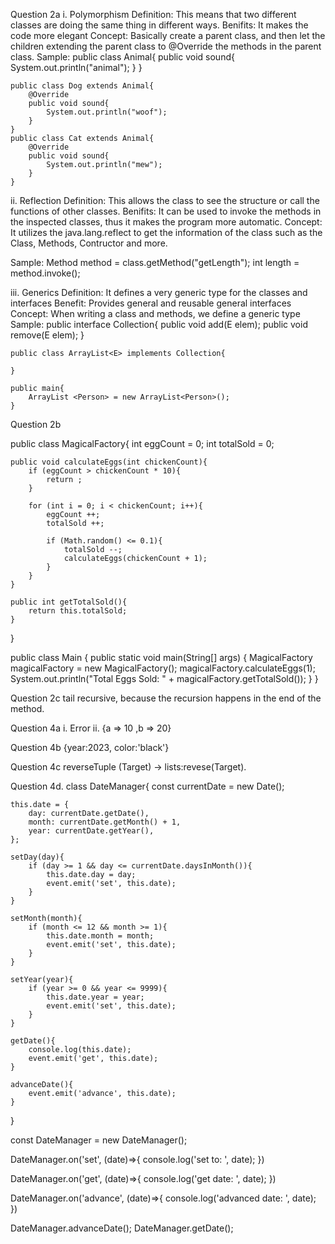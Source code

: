 Question 2a
i. Polymorphism
Definition: This means that two different classes are doing the same thing in different ways. 
Benifits: It makes the code more elegant
Concept: Basically create a parent class, and then let the children extending the parent class to
@Override the methods in the parent class.
Sample:
    public class Animal{
        public void sound{
            System.out.println("animal");
        }
    }

    public class Dog extends Animal{
        @Override
        public void sound{
            System.out.println("woof");
        }
    }
    public class Cat extends Animal{
        @Override
        public void sound{
            System.out.println("mew");
        }
    }

ii. Reflection
Definition: This allows the class to see the structure or call the functions of other classes.
Benifits: It can be used to invoke the methods in the inspected classes, thus it makes the program more automatic.
Concept: It utilizes the java.lang.reflect to get the information of the class such as the Class, Methods, Contructor and more.

Sample:
    Method method = class.getMethod("getLength");
    int length = method.invoke();

iii. Generics
Definition: It defines a very generic type for the classes and interfaces
Benefit: Provides general and reusable general interfaces
Concept: When writing a class and methods, we define a generic type
Sample: 
    public interface Collection<E>{
        public void add(E elem);
        public void remove(E elem);
    }

    public class ArrayList<E> implements Collection{
        
    }

    public main{
        ArrayList <Person> = new ArrayList<Person>();
    }



Question 2b

public class MagicalFactory{
    int eggCount = 0;
    int totalSold = 0;

    public void calculateEggs(int chickenCount){
        if (eggCount > chickenCount * 10){
            return ;
        }

        for (int i = 0; i < chickenCount; i++){
            eggCount ++;
            totalSold ++;

            if (Math.random() <= 0.1){
                totalSold --; 
                calculateEggs(chickenCount + 1);
            }
        }
    }

    public int getTotalSold(){
        return this.totalSold;
    }
}

public class Main {
    public static void main(String[] args) {
        MagicalFactory magicalFactory = new MagicalFactory();
        magicalFactory.calculateEggs(1);
        System.out.println("Total Eggs Sold: " + magicalFactory.getTotalSold());
    }
}


Question 2c
tail recursive, because the recursion happens in the end of the method.

Question 4a
i. Error
ii. {a => 10 ,b => 20}

Question 4b
{year:2023, color:'black'}

Question 4c
reverseTuple (Target) ->
    lists:revese(Target).

Question 4d. 
class DateManager{
    const currentDate = new Date();

    this.date = {
        day: currentDate.getDate(),
        month: currentDate.getMonth() + 1,
        year: currentDate.getYear(),
    };

    setDay(day){
        if (day >= 1 && day <= currentDate.daysInMonth()){
            this.date.day = day;
            event.emit('set', this.date);
        }
    }

    setMonth(month){
        if (month <= 12 && month >= 1){
            this.date.month = month;
            event.emit('set', this.date);
        }
    }

    setYear(year){
        if (year >= 0 && year <= 9999){
            this.date.year = year;
            event.emit('set', this.date);
        }
    }

    getDate(){
        console.log(this.date);
        event.emit('get', this.date);
    }

    advanceDate(){
        event.emit('advance', this.date);
    }
}

const DateManager = new DateManager();

DateManager.on('set', (date)=>{
    console.log('set to: ', date);
})

DateManager.on('get', (date)=>{
    console.log('get date: ', date);
})

DateManager.on('advance', (date)=>{
    console.log('advanced date: ', date);
})

DateManager.advanceDate();
DateManager.getDate();